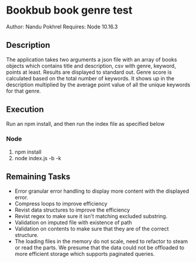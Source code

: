 # Bookbub book genre test

Author: Nandu Pokhrel
Requires: Node 10.16.3


## Description
The application takes two arguments a json file with an array of books objects which contains title and description, csv with genre, keyword, points at least. Results are displayed to standard out.  Genre score is calculated based on the total number of keywords. It shows up in the description multiplied by the average point value of all the unique keywords for that genre. 


## Execution

Run an npm install, and then run the index file as specified below

### Node
1) npm install
2) node index.js -b <path to books file> -k <path to genre keyword csv>


## Remaining Tasks
- Error granular error handling to display more content with the displayed error. 
- Compress loops to improve efficiency 
- Revist data structures to improve the efficiency 
- Revist regex to make sure it isn't matching excluded substring. 
- Validation on imputed file with existence of path 
- Validation on contents to make sure that they are of the correct structure.
- The loading files in the memory do not scale, need to refactor to steam or read the parts. We presume that the data could     not be offloaded to more efficient storage which supports paginated queries.
